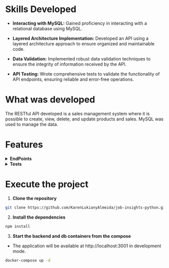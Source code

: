 
# Skills Developed

- __Interacting with MySQL:__ Gained proficiency in interacting with a relational database using MySQL.
  
- __Layered Architecture Implementation:__ Developed an API using a layered architecture approach to ensure organized and maintainable code.
  
- __Data Validation:__ Implemented robust data validation techniques to ensure the integrity of information received by the API.
  
- __API Testing:__ Wrote comprehensive tests to validate the functionality of API endpoints, ensuring reliable and error-free operations.

# What was developed

The RESTful API developed is a sales management system where it is possible to create, view, delete, and update products and sales. MySQL was used to manage the data.

# Features

<details>
  <summary><strong>EndPoints</strong></summary><br />

  > 1. Retrona todos os produtos cadastrados: 
  >
  > ```bash
  > GET /products
  > ```
  >   
  > 2. Retorna apenas o produto com o `id` da URL:
  >
  > ```bash
  > GET /products/:id
  > ```
  >   
  > 3. Retorna todas as vendas:
  >
  > ```bash
  > GET /sales
  > ```
  >   
  > 4. Retorna apenas a venda com o `id` da URL:
  >
  > ```bash
  > GET /sales/:id
  > ```
  >   
  > 5. Retorna apenas o produto com o `id` da URL:
  >
  > ```bash
  > POST /products
  > ```
  >   
  > 6. Cadastra novo produto:
  >
  > ```bash
  > GET /products/:id
  > ```
  >
  >> O corpo da requisição deverá seguir o formato abaixo: 
  >>
  >>```json
  >> { "name": "ProdutoX" }
  >> ```
  >   
  > 7. Cadastra nova venda:
  >
  > ```bash
  > POST /sales
  > ```
  >
  >> O corpo da requisição deverá seguir o formato abaixo: 
  >>
  >>```json
  >>[
  >>  {
  >>    "productId": 1,
  >>    "quantity": 1
  >>  },
  >>  {
  >>    "productId": 2,
  >>    "quantity": 5
  >>  }
  >> ]
  >> ```
  >  
  > 8. Atualiza produto:
  >
  > ```bash
  > PUT /products/:id
  > ```
  >
  >> O corpo da requisição deverá seguir o formato abaixo: 
  >>
  >>```json
  >> {
  >>  "name": "Martelo do Batman"
  >> }
  >> ```
  >
  > 9. Retorna apenas o produto com o `id` da URL:
  >
  > ```bash
  > GET /products/:id
  > ```
  >   
  > 10. Retorna apenas o produto com o `id` da URL:
  >
  > ```bash
  > GET /products/:id
  > ```
  >   
  > 11. Retorna apenas o produto com o `id` da URL:
  >
  > ```bash
  > GET /products/:id
  > ```

</details>

<details>
  <summary><strong>Tests</strong></summary><br />

  > - Method read: Responsible for opening the CSV file and returning the data as a list of dictionaries.
  >     
  > - Method get_unique_job_types: Responsible for returning a list of unique values present in the `job_type` column of the CSV file.
  >     
  > - Method filter_by_multiple_criteria: Allows filtering jobs by job type.

</details>

# Execute the project

1. __Clone the repository__

```bash
git clone https://github.com/KarenLukianyAlmeida/job-insights-python.git
```

2. __Install the dependencies__
   
```bash
npm install
```
3. __Start the backend and db containers from the compose__

- The application will be available at http://localhost:3001 in development mode.

```bash
docker-compose up -d
```
